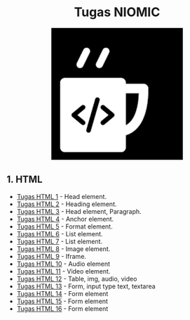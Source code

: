 <h1 align="center">Tugas NIOMIC</h1>
<p align="center">
    <img src="/img/download.png" alt="Image failed to load" width="300px">
</p>

## 1. HTML
- [Tugas HTML 1](https://github.com/yoviarpauzi/html-tugas1-niomic) - Head element.
- [Tugas HTML 2](https://github.com/yoviarpauzi/html-tugas2-niomic) - Heading element.
- [Tugas HTML 3](https://github.com/yoviarpauzi/html-niomic-tugas3) - Head element, Paragraph.
- [Tugas HTML 4](https://github.com/yoviarpauzi/html-tugas4-niomic) - Anchor element.
- [Tugas HTML 5](https://github.com/yoviarpauzi/html-tugas5-niomic) - Format element.
- [Tugas HTML 6](https://github.com/yoviarpauzi/html-tugas6-niomic) - List element.
- [Tugas HTML 7](https://github.com/yoviarpauzi/html-tugas7-niomic) - List element.
- [Tugas HTML 8](https://github.com/yoviarpauzi/html-tugas8-niomic) - Image element.
- [Tugas HTML 9](https://github.com/yoviarpauzi/html-tugas9-niomic) - Iframe.
- [Tugas HTML 10](https://github.com/yoviarpauzi/html-tugas10-niomic) - Audio element
- [Tugas HTML 11](https://github.com/yoviarpauzi/html-tugas11-niomic) - Video element.
- [Tugas HTML 12](https://github.com/yoviarpauzi/html-tugas12-niomic) - Table, img, audio, video
- [Tugas HTML 13](https://github.com/yoviarpauzi/html-tugas13-niomic) - Form, input type text, textarea
- [Tugas HTML 14](https://github.com/yoviarpauzi/html-tugas14-niomic) - Form element
- [Tugas HTML 15](https://github.com/yoviarpauzi/html-tugas15-niomic) - Form element
- [Tugas HTML 16](https://github.com/yoviarpauzi/html-tugas16-niomic) - Form element